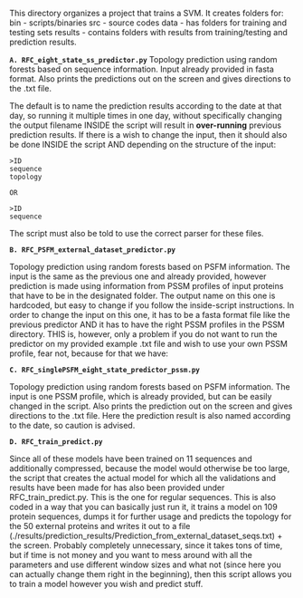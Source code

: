 This directory organizes a project that trains a SVM.
It creates folders for:
bin - scripts/binaries
src - source codes
data - has folders for training and testing sets
results - contains folders with results from training/testing and prediction results.

__```A. RFC_eight_state_ss_predictor.py```__
Topology prediction using random forests based on sequence information. Input already provided in fasta format. Also prints the predictions out on the screen and gives directions to the .txt file.

The default is to name the prediction results according to the date at that day, so running it multiple times in one day, without specifically changing the output filename INSIDE the script will result in __over-running__ previous prediction results. If there is a wish to change the input, then it should also be done INSIDE the script AND depending on the structure of the input:

```
>ID
sequence
topology

OR

>ID
sequence

```
The script must also be told to use the correct parser for these files. 


__```B. RFC_PSFM_external_dataset_predictor.py```__


Topology prediction using random forests based on PSFM information. The input is the same as the previous one and already provided, however prediction is made using information from PSSM profiles of input proteins that have to be in the designated folder. 
The output name on this one is hardcoded, but easy to change if you follow the inside-script instructions. In order to change the input on this one, it has to be a fasta format file like the previous predictor AND it has to have the right PSSM profiles in the PSSM directory. THIS is, however, only a problem if you do not want to run the predictor on my provided example .txt file and wish to use your own PSSM profile, fear not, because for that we have:



__```C. RFC_singlePSFM_eight_state_predictor_pssm.py```__

 
Topology prediction using random forests based on PSFM information. The input is one PSSM profile, which is already provided, but can be easily changed in the script. Also prints the prediction out on the screen and gives directions to the .txt file. Here the prediction result is also named according to the date, so caution is advised.

__```D. RFC_train_predict.py```__


Since all of these models have been trained on 11 sequences and additionally compressed, because the model would otherwise be too large, the script that creates the actual model for which all the validations and results have been made for has also been provided under RFC_train_predict.py. This is the one for regular sequences. This is also coded in a way that you can basically just run it, it trains a model on 109 protein sequences, dumps it for further usage and predicts the topology for the 50 external proteins and writes it out to a file (./results/prediction_results/Prediction_from_external_dataset_seqs.txt) + the screen. Probably completely unnecessary, since it takes tons of time, but if time is not money and you want to mess around with all the parameters and use different window sizes and what not (since here you can actually change them right in the beginning), then this script allows you to train a model however you wish and predict stuff.
